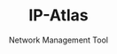 ---
id: ip-atlas
title: IP-Atlas
subtitle: Network Management Tool
description: A Flask application for the efficient management of IP addresses in large networks
problem: We needed a way to manage the IP addresses of the devices in our trainee data center.
solution: IP-Atlas is a Flask application for the efficient management of IP addresses in large networks.
tech: 
  - Flask
  - SQLite
  - HTML
  - JavaScript
  - TailwindCSS
link: https://ip-atlas.de
repo: https://github.com/ZIT-P22/IP-Atlas
--- 